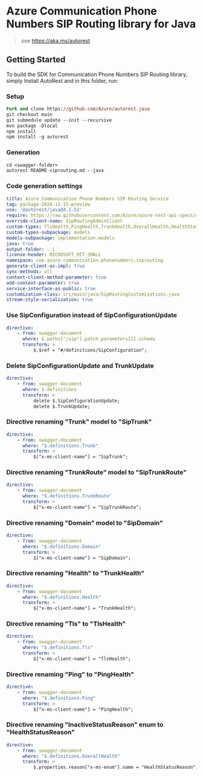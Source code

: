 # Azure Communication Phone Numbers SIP Routing library for Java

> see https://aka.ms/autorest
## Getting Started

To build the SDK for Communication Phone Numbers SIP Routing library, simply Install AutoRest and in this folder, run:

### Setup
```ps
Fork and clone https://github.com/Azure/autorest.java
git checkout main
git submodule update --init --recursive
mvn package -Dlocal
npm install
npm install -g autorest
```

### Generation
```ps
cd <swagger-folder>
autorest README-siprouting.md --java
```

### Code generation settings
```yaml
title: Azure Communication Phone Numbers SIP Routing Service
tag: package-2024-11-15-preview
use: '@autorest/java@4.1.52'
require: https://raw.githubusercontent.com/Azure/azure-rest-api-specs/abb839b726184aa10f8d1eaac8e9fe590833619c/specification/communication/data-plane/SipRouting/readme.md
override-client-name: SipRoutingAdminClient
custom-types: TlsHealth,PingHealth,TrunkHealth,OverallHealth,HealthStatusReason,TlsStatus,PrivacyHeader,PingStatus,OverallHealthStatus,IpAddressVersion
custom-types-subpackage: models
models-subpackage: implementation.models
java: true
output-folder: ..\
license-header: MICROSOFT_MIT_SMALL
namespace: com.azure.communication.phonenumbers.siprouting
generate-client-as-impl: true
sync-methods: all
context-client-method-parameter: true
add-context-parameter: true
service-interface-as-public: true
customization-class: src/main/java/SipRoutingCustomizations.java
stream-style-serialization: true
```

### Use SipConfiguration instead of SipConfigurationUpdate
```yaml
directive:
    - from: swagger-document
      where: $.paths["/sip"].patch.parameters[1].schema
      transform: >
          $.$ref = "#/definitions/SipConfiguration";
```

### Delete SipConfigurationUpdate and TrunkUpdate
```yaml
directive:
    - from: swagger-document
      where: $.definitions
      transform: >
          delete $.SipConfigurationUpdate;
          delete $.TrunkUpdate;
```

### Directive renaming "Trunk" model to "SipTrunk"
```yaml
directive:
    - from: swagger-document
      where: "$.definitions.Trunk" 
      transform: >
          $["x-ms-client-name"] = "SipTrunk";
```

### Directive renaming "TrunkRoute" model to "SipTrunkRoute"
```yaml
directive:
    - from: swagger-document
      where: "$.definitions.TrunkRoute" 
      transform: >
          $["x-ms-client-name"] = "SipTrunkRoute";
```

### Directive renaming "Domain" model to "SipDomain"
```yaml
directive:
    - from: swagger-document
      where: "$.definitions.Domain" 
      transform: >
          $["x-ms-client-name"] = "SipDomain";
```

### Directive renaming "Health" to "TrunkHealth"
```yaml
directive:
    - from: swagger-document
      where: "$.definitions.Health" 
      transform: >
          $["x-ms-client-name"] = "TrunkHealth";
```

### Directive renaming "Tls" to "TlsHealth"
```yaml
directive:
    - from: swagger-document
      where: "$.definitions.Tls" 
      transform: >
          $["x-ms-client-name"] = "TlsHealth";
```

### Directive renaming "Ping" to "PingHealth"
```yaml
directive:
    - from: swagger-document
      where: "$.definitions.Ping" 
      transform: >
          $["x-ms-client-name"] = "PingHealth";
```

### Directive renaming "InactiveStatusReason" enum to "HealthStatusReason"
```yaml
directive:
    - from: swagger-document
      where: "$.definitions.OverallHealth" 
      transform: >
          $.properties.reason["x-ms-enum"].name = "HealthStatusReason";
```
